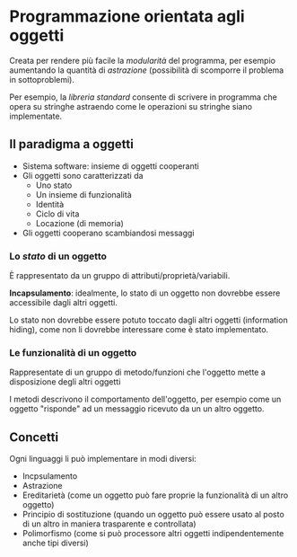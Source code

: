 # Programmazione orientata agli oggetti

Creata per rendere più facile la *modularità* del programma, per esempio aumentando la quantità di *astrazione* (possibilità di scomporre il problema in sottoproblemi).

Per esempio, la *libreria standard* consente di scrivere in programma che opera su stringhe astraendo come le operazioni su stringhe siano implementate.

## Il paradigma a oggetti

- Sistema software: insieme di oggetti cooperanti
- Gli oggetti sono caratterizzati da
	- Uno stato
	- Un insieme di funzionalità
	- Identità
	- Ciclo di vita
	- Locazione (di memoria)
- Gli oggetti cooperano scambiandosi messaggi

### Lo *stato* di un oggetto

È rappresentato da un gruppo di attributi/proprietà/variabili.

**Incapsulamento**: idealmente, lo stato di un oggetto non dovrebbe essere accessibile dagli altri oggetti.

Lo stato non dovrebbe essere potuto toccato dagli altri oggetti (information hiding), come non li dovrebbe interessare come è stato implementato.

### Le funzionalità di un oggetto

Rappresentate di un gruppo di metodo/funzioni che l'oggetto mette a disposizione degli altri oggetti

I metodi descrivono il comportamento dell'oggetto, per esempio come un oggetto "risponde" ad un messaggio ricevuto da un un altro oggetto.

## Concetti

Ogni linguaggi li può implementare in modi diversi:

- Incpsulamento
- Astrazione
- Ereditarietà (come un oggetto può fare proprie la funzionalità di un altro oggetto)
- Principio di sostituzione (quando un oggetto può essere usato al posto di un altro in maniera trasparente e controllata)
- Polimorfismo (come si può processore altri oggetti indipendentemente anche tipi diversi)